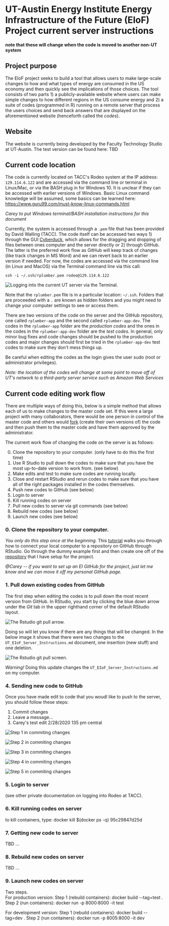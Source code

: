 # UT-Austin Energy Institute Energy Infrastructure of the Future (EIoF) Project current server instructions

**note that these will change when the code is moved to another non-UT system**

## Project purpose
The EIoF project seeks to build a tool that allows users to make large-scale changes to how and what types of energy are consumed in the US economy and then quickly see the implications of those choices. The tool consists of two parts 1) a publicly-available website where users can make simple changes to how different regions in the US consume energy and 2) a suite of codes (programmed in R) running on a remote server that process the users choices and send back answers that are displayed on the aforementioned website (henceforth called the *codes*). 


## Website
The website is currently being developed by the Faculty Technology Studio at UT-Austin. The test version can be found here: TBD

## Current code location
The code is currently located on TACC's Rodeo system at the IP address: `129.114.6.122` and are accessed via the command line or terminal in Linux/Mac, or via the BASH plug in for Windows 10. It is unclear if they can be accessed with earlier versions of Windows. Basic Linux command knowledge will be assumed, some basics can be learned here: https://www.guru99.com/must-know-linux-commands.html

*Carey to put Windows terminal/BASH installation instructions for this document*

Currently, the system is accessed through a `.pem` file that has been provided by David Walling (TACC). The code itself can be accessed two ways 1) through the GUI <a href="https://cyberduck.io/" target="_blank">Cyberduck</a>, which allows for the dragging and dropping of files between ones computer and the server directly or 2) through GitHub. The latter is the preferred work flow as GitHub will keep track of changes (like track changes in MS Word) and we can revert back to an earlier version if needed. For now, the codes are accessed via the command line (in Linux and MacOS) via the Terminal command line via this call:

`ssh -i ~/.ssh/rplumber.pem rodeo@129.114.6.122`

![Logging into the current UT server via the Terminal.](workflow_instructions_media/terminal_server_login.png)

Note that the `rplumber.pem` file is in a particular location: `~/.ssh`. Folders that are proceeded with a `.` are known as hidden folders and you might need to change your computer settings to see or access them. 

There are two versions of the code on the server and the GitHub repository, one called `rplumber-app` and the second called `rplumber-app-dev`. The codes in the `rplumber-app` folder are the *production codes* and the ones in the codes in the `rplumber-app-dev` folder are the *test codes*. In general, only minor bug fixes and code changes should be pushed to the production codes and major changes should first be tried in the `rplumber-app-dev` test codes to make sure they don't mess things up.

Be careful when editing the codes as the login gives the user sudo (root or administrator privileges). 

*Note: the location of the codes will change at some point to move off of UT's network to a third-party server service such as Amazon Web Services*

## Current code editing work flow
There are multiple ways of doing this, below is a simple method that allows each of us to make changes to the master code set. If this were a large project with many collaborators, there would be one person in control of the master code and others would <a href="https://gist.github.com/Chaser324/ce0505fbed06b947d962" target="_blank">fork</a> (create their own versions of) the code and then push them to the master code and have them approved by the administrator.  

The current work flow of changing the code on the server is as follows:

0. Clone the repository to your computer. (only have to do this the first time)
1. Use R Studio to pull down the codes to make sure that you have the most up-to-date version to work from. (see below)
2. Make edits and test to make sure codes are running locally.
3. Close and restart RStudio and rerun codes to make sure that you have all of the right packages installed in the codes themselves.
4. Push new codes to GitHub (see below)
5. Login to server
6. Kill running codes on server
7. Pull new codes to server via git commands (see below)
8. Rebuild new codes (see below)
9. Launch new codes (see below)

### 0. Clone the repository to your computer.
*You only do this step once at the beginning.* 
This <a href="https://happygitwithr.com/rstudio-git-github.html" target="_blank">tutorial</a> walks you through how to connect your local computer to a repository on GitHub through RStudio. Go through the dummy example first and then create one off of the <a href="https://github.com/joshdr83/UT_EIoF_webtool" target="_blank">repository</a> that I have setup for the project.

*@Carey -- if you want to set up an EI GitHub for the project, just let me know and we can move it off my personal GitHub page.*

### 1. Pull down existing codes from GitHub
The first step when editing the codes is to pull down the most recent version from GitHub. In RStudio, you start by clicking the blue down arrow under the *Git* tab in the upper righthand corner of the default RStudio layout. 

![The Rstudio git pull arrow.](workflow_instructions_media/rstudio_git_pull_arrow.png)

Doing so will let you know if there are any things that will be changed. In the below image it shows that there were two changes to the `UT_EIoF_Server_Instructions.md` document, one insertion (new stuff) and one deletion.

![The Rstudio git pull screen.](workflow_instructions_media/rstudio_git_pull_screen.png)

*Warning!* Doing this update changes the `UT_EIoF_Server_Instructions.md` on my computer. 

### 4. Sending new code to GitHub  

Once you have made edit to code that you woudl like to push to the server, you should follow these steps:

1. Commit changes
2. Leave a message...
3. Carey's test edit 2/28/2020 135 pm central


![Step 1 in commiting changes](workflow_instructions_media/git_commit_1.png)

![Step 2 in commiting changes](workflow_instructions_media/git_commit_2.png)

![Step 3 in commiting changes](workflow_instructions_media/git_commit_3.png)

![Step 4 in commiting changes](workflow_instructions_media/git_commit_4.png)

![Step 5 in commiting changes](workflow_instructions_media/git_commit_5.png)


### 5. Login to server
(see other private documentation on logging into Rodeo at TACC).

### 6. Kill running codes on server
to kill containers, type: docker kill $(docker ps -q) 95c29847d25d

### 7. Getting new code to server  
TBD ...

### 8. Rebuild new codes on server
TBD ...

### 9. Launch new codes on server 
Two steps.  
For production version:
Step 1 (rebuild containers): docker build --tag=test .
Step 2 (run containers): docker run -p 8000:8000 -it test

For development version:
Step 1 (rebuild containers): docker build --tag=dev .
Step 2 (run containers): docker run -p 8005:8000 -it dev

